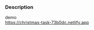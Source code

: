 ### Description

demo 	
<a href="https://christmas-task-73b0dc.netlify.app" target="_blank" rel="noopener">https://christmas-task-73b0dc.netlify.app</a>
